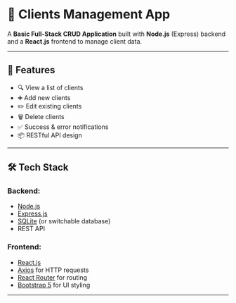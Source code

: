 # 🧾 Clients Management App

A **Basic Full-Stack CRUD Application** built with **Node.js** (Express) backend and a **React.js** frontend to manage client data.

---

## 🚀 Features

- 🔍 View a list of clients
- ➕ Add new clients
- ✏️ Edit existing clients
- 🗑️ Delete clients
- ✅ Success & error notifications
- 📦 RESTful API design

---

## 🛠️ Tech Stack

### Backend:
- [Node.js](https://nodejs.org/)
- [Express.js](https://expressjs.com/)
- [SQLite](https://sqlite.org/index.html) (or switchable database)
- REST API

### Frontend:
- [React.js](https://reactjs.org/)
- [Axios](https://axios-http.com/) for HTTP requests
- [React Router](https://reactrouter.com/) for routing
- [Bootstrap 5](https://getbootstrap.com/) for UI styling

---

